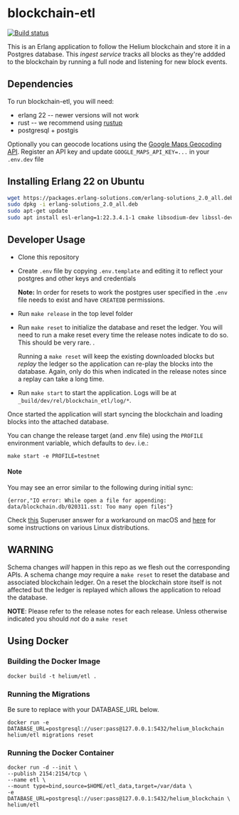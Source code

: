 # blockchain-etl

[![Build status](https://badge.buildkite.com/a1f6f5135577f0039b6bd6821d5c8f87466ff9c024dbf4a60b.svg)](https://buildkite.com/helium/blockchain-etl)

This is an Erlang application to follow the Helium blockchain and
store it in a Postgres database. This _ingest service_ tracks all
blocks as they're addded to the blockchain by running a full node and
listening for new block events.


## Dependencies

To run blockchain-etl, you will need:

* erlang 22 -- newer versions will not work
* rust -- we recommend using [rustup](https://rustup.rs/)
* postgresql + postgis

Optionally you can geocode locations using the [Google Maps Geocoding API](https://developers.google.com/maps/documentation/geocoding/start).
Register an API key and update `GOOGLE_MAPS_API_KEY=...` in your `.env.dev` file

## Installing Erlang 22 on Ubuntu

```bash
wget https://packages.erlang-solutions.com/erlang-solutions_2.0_all.deb
sudo dpkg -i erlang-solutions_2.0_all.deb
sudo apt-get update
sudo apt install esl-erlang=1:22.3.4.1-1 cmake libsodium-dev libssl-dev build-essential
```

## Developer Usage

* Clone this repository
* Create `.env` file by copying `.env.template` and editing it to
  reflect your postgres and other keys and credentials

  **Note:** In order for resets to work the postgres user specified in
  the `.env` file needs to exist and have `CREATEDB` permissions.

* Run `make release` in the top level folder
* Run `make reset` to initialize the database and reset the ledger. You will
  need to run a make reset every time the release notes indicate to do so. This
  should be very rare. .

  Running a `make reset` will keep the existing downloaded blocks but _replay_
  the ledger so the application can re-play the blocks into the database. Again,
  only do this when indicated in the release notes since a replay can take a
  long time.
* Run `make start` to start the application. Logs will be at
  `_build/dev/rel/blockchain_etl/log/*`.

Once started the application will start syncing the blockchain and
loading blocks into the attached database.

You can change the release target (and .env file) using the `PROFILE`
environment variable, which defaults to `dev`. i.e.:

```
make start -e PROFILE=testnet
```

#### Note
You may see an error similar to the following during initial sync:

`{error,"IO error: While open a file for appending: data/blockchain.db/020311.sst: Too many open files"}`

Check [this](https://superuser.com/a/443168) Superuser answer for a workaround
on macOS and
[here](https://docs.riak.com/riak/kv/latest/using/performance/open-files-limit/index.html)
for some instructions on various Linux distributions.


## WARNING

Schema changes _will_ happen in this repo as we flesh out the
corresponding APIs. A schema change _may_ require a `make reset` to
reset the database and associated blockchain ledger. On a reset the
blockchain store itself is not affected but the ledger is replayed
which allows the application to reload the database.

**NOTE**: Please refer to the release notes for each release. Unless otherwise
indicated you should _not_ do a `make reset`

## Using Docker

### Building the Docker Image

`docker build -t helium/etl .`

### Running the Migrations

Be sure to replace with your DATABASE_URL below.

```
docker run -e DATABASE_URL=postgresql://user:pass@127.0.0.1:5432/helium_blockchain helium/etl migrations reset
```

### Running the Docker Container
```
docker run -d --init \
--publish 2154:2154/tcp \
--name etl \
--mount type=bind,source=$HOME/etl_data,target=/var/data \
-e DATABASE_URL=postgresql://user:pass@127.0.0.1:5432/helium_blockchain \
helium/etl
```


